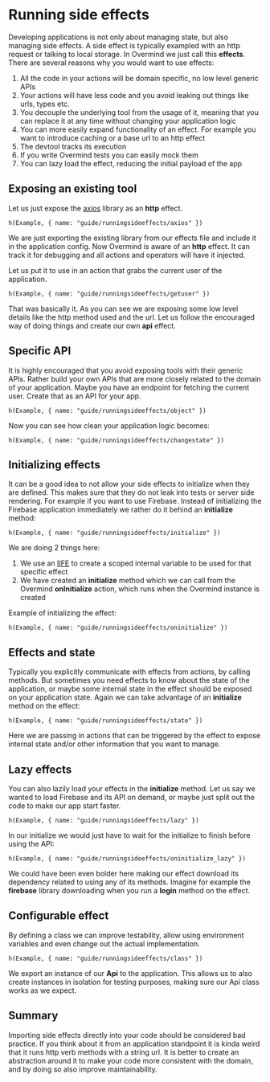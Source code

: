 # Running side effects

Developing applications is not only about managing state, but also managing side effects. A side effect is typically exampled with an http request or talking to local storage. In Overmind we just call this **effects**. There are several reasons why you would want to use effects:

1. All the code in your actions will be domain specific, no low level generic APIs
2. Your actions will have less code and you avoid leaking out things like urls, types etc.
3. You decouple the underlying tool from the usage of it, meaning that you can replace it at any time without changing your application logic
4. You can more easily expand functionality of an effect. For example you want to introduce caching or a base url to an http effect
5. The devtool tracks its execution
6. If you write Overmind tests you can easily mock them
7. You can lazy load the effect, reducing the initial payload of the app

## Exposing an existing tool

Let us just expose the [axios](https://github.com/axios/axios) library as an **http** effect.

```marksy
h(Example, { name: "guide/runningsideeffects/axios" })
```

We are just exporting the existing library from our effects file and include it in the application config. Now Overmind is aware of an **http** effect. It can track it for debugging and all actions and operators will have it injected.

Let us put it to use in an action that grabs the current user of the application.

```marksy
h(Example, { name: "guide/runningsideeffects/getuser" })
```

That was basically it. As you can see we are exposing some low level details like the http method used and the url. Let us follow the encouraged way of doing things and create our own **api** effect.

## Specific API

It is highly encouraged that you avoid exposing tools with their generic APIs. Rather build your own APIs that are more closely related to the domain of your application. Maybe you have an endpoint for fetching the current user. Create that as an API for your app.

```marksy
h(Example, { name: "guide/runningsideeffects/object" })
```

Now you can see how clean your application logic becomes:

```marksy
h(Example, { name: "guide/runningsideeffects/changestate" })
```

## Initializing effects

It can be a good idea to not allow your side effects to initialize when they are defined. This makes sure that they do not leak into tests or server side rendering. For example if you want to use Firebase. Instead of initializing the Firebase application immediately we rather do it behind an **initialize** method:

```marksy
h(Example, { name: "guide/runningsideeffects/initialize" })
```

We are doing 2 things here:

1. We use an [IIFE](https://developer.mozilla.org/en-US/docs/Glossary/IIFE) to create a scoped internal variable to be used for that specific effect
2. We have created an **initialize** method which we can call from the Overmind **onInitialize** action, which runs when the Overmind instance is created


Example of initializing the effect:

```marksy
h(Example, { name: "guide/runningsideeffects/oninitialize" })
```

## Effects and state

Typically you explicitly communicate with effects from actions, by calling methods. But sometimes you need effects to know about the state of the application, or maybe some internal state in the effect should be exposed on your application state. Again we can take advantage of an **initialize** method on the effect:

```marksy
h(Example, { name: "guide/runningsideeffects/state" })
```

Here we are passing in actions that can be triggered by the effect to expose internal state and/or other information that you want to manage.

## Lazy effects

You can also lazily load your effects in the **initialize** method. Let us say we wanted to load Firebase and its API on demand, or maybe just split out the code to make our app start faster.

```marksy
h(Example, { name: "guide/runningsideeffects/lazy" })
```

In our initialize we would just have to wait for the initialize to finish before using the API:


```marksy
h(Example, { name: "guide/runningsideeffects/oninitialize_lazy" })
```

We could have been even bolder here making our effect download its dependency related to using any of its methods. Imagine for example the **firebase** library downloading when you run a **login** method on the effect.

## Configurable effect

By defining a class we can improve testability, allow using environment variables and even change out the actual implementation.


```marksy
h(Example, { name: "guide/runningsideeffects/class" })
```

We export an instance of our **Api** to the application. This allows us to also create instances in isolation for testing purposes, making sure our Api class works as we expect.

## Summary
Importing side effects directly into your code should be considered bad practice. If you think about it from an application standpoint it is kinda weird that it runs http verb methods with a string url. It is better to create an abstraction around it to make your code more consistent with the domain, and by doing so also improve maintainability.